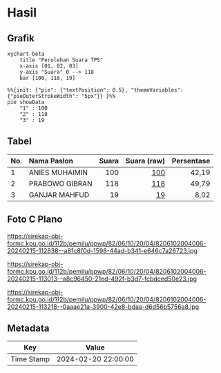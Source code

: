 # Hasil

## Grafik

```mermaid
xychart-beta
    title "Perolehan Suara TPS"
    x-axis [01, 02, 03]
    y-axis "Suara" 0 --> 118
    bar [100, 118, 19]
```

```mermaid
%%{init: {"pie": {"textPosition": 0.5}, "themeVariables": {"pieOuterStrokeWidth": "5px"}} }%%
pie showData
    "1" : 100
    "2" : 118
    "3" : 19
```

## Tabel

| No. | Nama Paslon    | Suara | Suara (raw) | Persentase |
|:--- |:-------------- | -----:| -----------:| ----------:|
| 1   | ANIES MUHAIMIN | 100   | [100][p-1]  | 42,19      |
| 2   | PRABOWO GIBRAN | 118   | [118][p-2]  | 49,79      |
| 3   | GANJAR MAHFUD  | 19    | [19][p-3]   | 8,02       |


[p-1]: https://github.com/gigit-pemilu/pemilu-2024-82-maluku-utara/blob/main/pilpres/hitung-suara/sub/82-maluku-utara/sub/06-halmahera-timur/sub/10-kota-maba/sub/2004-soagimalaha/sub/006-tps/sub/paslon-1.txt
[p-2]: https://github.com/gigit-pemilu/pemilu-2024-82-maluku-utara/blob/main/pilpres/hitung-suara/sub/82-maluku-utara/sub/06-halmahera-timur/sub/10-kota-maba/sub/2004-soagimalaha/sub/006-tps/sub/paslon-2.txt
[p-3]: https://github.com/gigit-pemilu/pemilu-2024-82-maluku-utara/blob/main/pilpres/hitung-suara/sub/82-maluku-utara/sub/06-halmahera-timur/sub/10-kota-maba/sub/2004-soagimalaha/sub/006-tps/sub/paslon-3.txt

## Foto C Plano

https://sirekap-obj-formc.kpu.go.id/112b/pemilu/ppwp/82/06/10/20/04/8206102004006-20240215-112838--a81c8f0d-1598-44ad-b341-e646c7a26723.jpg

https://sirekap-obj-formc.kpu.go.id/112b/pemilu/ppwp/82/06/10/20/04/8206102004006-20240215-113013--a8c96450-21ed-492f-b3d7-fcbdced50e23.jpg

https://sirekap-obj-formc.kpu.go.id/112b/pemilu/ppwp/82/06/10/20/04/8206102004006-20240215-113218--0aaae21a-3900-42e8-bdaa-d6d56b5756a8.jpg


## Metadata

| Key        | Value               |
| ---------- | ------------------- |
| Time Stamp | 2024-02-20 22:00:00 |



